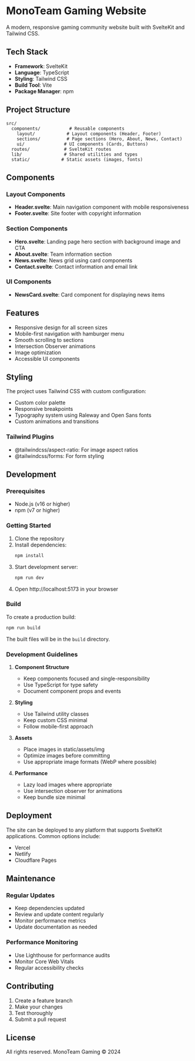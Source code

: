 # MonoTeam Gaming Website

A modern, responsive gaming community website built with SvelteKit and Tailwind CSS.

## Tech Stack

- **Framework**: SvelteKit
- **Language**: TypeScript
- **Styling**: Tailwind CSS
- **Build Tool**: Vite
- **Package Manager**: npm

## Project Structure

```
src/
  components/           # Reusable components
    layout/            # Layout components (Header, Footer)
    sections/          # Page sections (Hero, About, News, Contact)
    ui/               # UI components (Cards, Buttons)
  routes/             # SvelteKit routes
  lib/                # Shared utilities and types
  static/            # Static assets (images, fonts)
```

## Components

### Layout Components

- **Header.svelte**: Main navigation component with mobile responsiveness
- **Footer.svelte**: Site footer with copyright information

### Section Components

- **Hero.svelte**: Landing page hero section with background image and CTA
- **About.svelte**: Team information section
- **News.svelte**: News grid using card components
- **Contact.svelte**: Contact information and email link

### UI Components

- **NewsCard.svelte**: Card component for displaying news items

## Features

- Responsive design for all screen sizes
- Mobile-first navigation with hamburger menu
- Smooth scrolling to sections
- Intersection Observer animations
- Image optimization
- Accessible UI components

## Styling

The project uses Tailwind CSS with custom configuration:

- Custom color palette
- Responsive breakpoints
- Typography system using Raleway and Open Sans fonts
- Custom animations and transitions

### Tailwind Plugins

- @tailwindcss/aspect-ratio: For image aspect ratios
- @tailwindcss/forms: For form styling

## Development

### Prerequisites

- Node.js (v16 or higher)
- npm (v7 or higher)

### Getting Started

1. Clone the repository
2. Install dependencies:
   ```bash
   npm install
   ```
3. Start development server:
   ```bash
   npm run dev
   ```
4. Open http://localhost:5173 in your browser

### Build

To create a production build:

```bash
npm run build
```

The built files will be in the `build` directory.

### Development Guidelines

1. **Component Structure**
   - Keep components focused and single-responsibility
   - Use TypeScript for type safety
   - Document component props and events

2. **Styling**
   - Use Tailwind utility classes
   - Keep custom CSS minimal
   - Follow mobile-first approach

3. **Assets**
   - Place images in static/assets/img
   - Optimize images before committing
   - Use appropriate image formats (WebP where possible)

4. **Performance**
   - Lazy load images where appropriate
   - Use intersection observer for animations
   - Keep bundle size minimal

## Deployment

The site can be deployed to any platform that supports SvelteKit applications. Common options include:

- Vercel
- Netlify
- Cloudflare Pages

## Maintenance

### Regular Updates

- Keep dependencies updated
- Review and update content regularly
- Monitor performance metrics
- Update documentation as needed

### Performance Monitoring

- Use Lighthouse for performance audits
- Monitor Core Web Vitals
- Regular accessibility checks

## Contributing

1. Create a feature branch
2. Make your changes
3. Test thoroughly
4. Submit a pull request

## License

All rights reserved. MonoTeam Gaming © 2024
